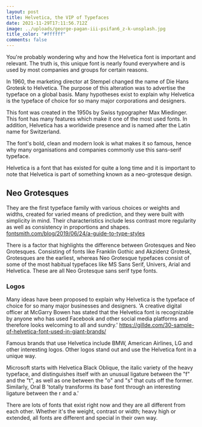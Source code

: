 ```yaml
---
layout: post
title: Helvetica, the VIP of Typefaces
date: 2021-11-29T17:11:56.712Z
image: ../uploads/george-pagan-iii-psifan6_z-k-unsplash.jpg
title_color: "#ffffff"
comments: false
---
```

You're probably wondering why and how the Helvetica font is important and relevant. The truth is, this unique  font is nearly found everywhere and is used by most companies and groups for certain reasons.

In 1960, the marketing director at Stempel changed the name of Die Hans Grotesk to Helvetica. The purpose of this alteration was to advertise the typeface on a global basis. Many hypotheses exist to explain why Helvetica is the typeface of choice for so many major corporations and designers.

This font was created in the 1950s by Swiss typographer Max Miedinger. This font has many features which make it one of the most used fonts. In addition, Helvetica has a worldwide presence and is named after the Latin name for Switzerland.

The font's bold, clean and modern look is what makes it so famous, hence why many organisations and companies commonly use this sans-serif typeface.

Helvetica is a font that has existed for quite a long time and it is important to note that Helvetica is part of something known as a neo-grotesque design.

## Neo Grotesques

They are the first typeface family with various choices or weights and widths, created for varied means of prediction, and they were built with simplicity in mind. Their characteristics include less contrast more regularity as well as consistency in proportions and shapes. [fontsmith.com/blog/2019/06/24/a-guide-to-type-styles](fontsmith.com/blog/2019/06/24/a-guide-to-type-styles)

There is a factor that highlights the difference between Grotesques and Neo Grotesques. Consisting of fonts like Franklin Gothic and Akzidenz Grotesk, Grotesques are the earliest, whereas Neo Grotesque typefaces consist of some of the most habitual typefaces like MS Sans Serif, Univers, Arial and Helvetica. These are all Neo Grotesque sans serif type fonts.

### Logos

Many ideas have been proposed to explain why Helvetica is the typeface of choice for so many major businesses and designers. 'A creative digital officer at McGarry Bowen has stated that the Helvetica font is recognizable by anyone who has used Facebook and other social media platforms and therefore looks welcoming to all and sundry.' <https://gillde.com/30-sample-of-helvetica-font-used-in-giant-brands/>

Famous brands that use Helvetica include BMW, American Airlines, LG and other interesting logos. Other logos stand out and use the Helvetica font in a unique way. 

Microsoft starts with Helvetica Black Oblique, the italic variety of the heavy typeface, and distinguishes itself with an unusual ligature between the "f" and the "t", as well as one between the "o" and "s" that cuts off the former. Similarly, Oral B 'totally transforms its base font through an interesting ligature between the r and a.'

There are lots of fonts that exist right now and they are all different from each other. Whether it's the weight, contrast or width; heavy high or extended, all fonts are different and special in their own way.
